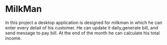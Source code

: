 # MilkMan
In this project a desktop application is designed for milkman in which he can enter every detail of his customer. He can update it daily,generate bill, and send message to pay bill. At the end of the month he can calculate his total income. 
